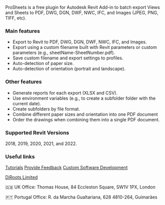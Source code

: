  
 
ProSheets is a free plugin for Autodesk Revit Add-in to batch export Views and Sheets to PDF, DWG, DGN, DWF, NWC, IFC, and Images (JPEG, PNG, TIFF, etc).

### Main features
- Export to Revit to PDF, DWG, DGN, DWF, NWC, IFC, and Images.
- Export using a custom filename built with Revit parameters or custom parameters (e.g., sheetName-SheetNumber.pdf).
- Save custom filename and export settings to profiles.
- Auto-detection of paper size.
- Auto-detection of orientation (portrait and landscape).

### Other features
- Generate reports for each export (XLSX and CSV).
- Use environment variables (e.g., to create a subfolder folder with the current date).
- Create subfolders by file format.
- Combine different paper sizes and orientation into one PDF document
- Order the drawings when combining them into a single PDF document.

### Supported Revit Versions
2018, 2019, 2020, 2021, and 2022.

### Useful links
[Tutorials](https://diroots.com/tutorials/?utm_source=DiRootsAppManager&utm_medium=App-Description&utm_campaign=ProSheets)
[Provide Feedback](https://diroots.com/contact-us/?utm_source=DiRootsAppManager&utm_medium=App-Description&utm_campaign=ProSheets)
[Custom Software Development](https://diroots.com/custom-software-development/?utm_source=DiRootsAppManager&utm_medium=App-Description&utm_campaign=ProSheets)

[DiRoots Limited](https://diroots.com/?utm_source=DiRootsAppManager&utm_medium=App-Description&utm_campaign=ProSheets) 

🇬🇧 UK Office:
Thomas House,
84 Eccleston Square,
SW1V 1PX, London

🇵🇹 Portugal Office:
R. da Marcha Gualtariana, 628
4810-264, Guimarães
